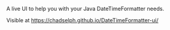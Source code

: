 A live UI to help you with your Java DateTimeFormatter needs.

Visible at https://chadselph.github.io/DateTimeFormatter-ui/
